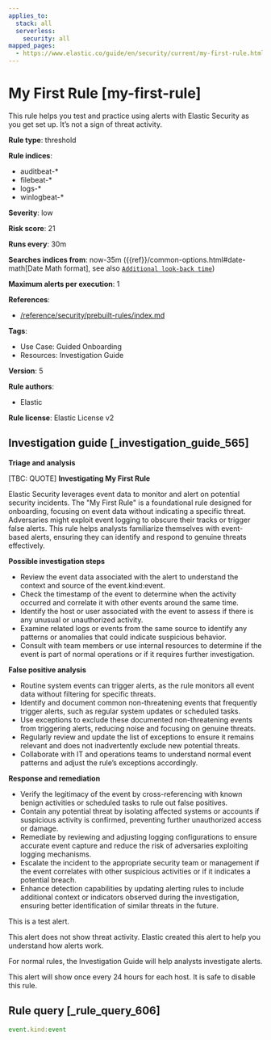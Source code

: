 ```yaml
---
applies_to:
  stack: all
  serverless:
    security: all
mapped_pages:
  - https://www.elastic.co/guide/en/security/current/my-first-rule.html
---
```


# My First Rule [my-first-rule]

This rule helps you test and practice using alerts with Elastic Security as you get set up. It’s not a sign of threat activity.

**Rule type**: threshold

**Rule indices**:

* auditbeat-*
* filebeat-*
* logs-*
* winlogbeat-*

**Severity**: low

**Risk score**: 21

**Runs every**: 30m

**Searches indices from**: now-35m ({{ref}}/common-options.html#date-math[Date Math format], see also [`Additional look-back time`](docs-content://solutions/security/detect-and-alert/create-detection-rule.md#rule-schedule))

**Maximum alerts per execution**: 1

**References**:

* [/reference/security/prebuilt-rules/index.md](/reference/prebuilt-rules/index.md)

**Tags**:

* Use Case: Guided Onboarding
* Resources: Investigation Guide

**Version**: 5

**Rule authors**:

* Elastic

**Rule license**: Elastic License v2

## Investigation guide [_investigation_guide_565]

**Triage and analysis**

[TBC: QUOTE]
**Investigating My First Rule**

Elastic Security leverages event data to monitor and alert on potential security incidents. The "My First Rule" is a foundational rule designed for onboarding, focusing on event data without indicating a specific threat. Adversaries might exploit event logging to obscure their tracks or trigger false alerts. This rule helps analysts familiarize themselves with event-based alerts, ensuring they can identify and respond to genuine threats effectively.

**Possible investigation steps**

* Review the event data associated with the alert to understand the context and source of the event.kind:event.
* Check the timestamp of the event to determine when the activity occurred and correlate it with other events around the same time.
* Identify the host or user associated with the event to assess if there is any unusual or unauthorized activity.
* Examine related logs or events from the same source to identify any patterns or anomalies that could indicate suspicious behavior.
* Consult with team members or use internal resources to determine if the event is part of normal operations or if it requires further investigation.

**False positive analysis**

* Routine system events can trigger alerts, as the rule monitors all event data without filtering for specific threats.
* Identify and document common non-threatening events that frequently trigger alerts, such as regular system updates or scheduled tasks.
* Use exceptions to exclude these documented non-threatening events from triggering alerts, reducing noise and focusing on genuine threats.
* Regularly review and update the list of exceptions to ensure it remains relevant and does not inadvertently exclude new potential threats.
* Collaborate with IT and operations teams to understand normal event patterns and adjust the rule’s exceptions accordingly.

**Response and remediation**

* Verify the legitimacy of the event by cross-referencing with known benign activities or scheduled tasks to rule out false positives.
* Contain any potential threat by isolating affected systems or accounts if suspicious activity is confirmed, preventing further unauthorized access or damage.
* Remediate by reviewing and adjusting logging configurations to ensure accurate event capture and reduce the risk of adversaries exploiting logging mechanisms.
* Escalate the incident to the appropriate security team or management if the event correlates with other suspicious activities or if it indicates a potential breach.
* Enhance detection capabilities by updating alerting rules to include additional context or indicators observed during the investigation, ensuring better identification of similar threats in the future.

This is a test alert.

This alert does not show threat activity. Elastic created this alert to help you understand how alerts work.

For normal rules, the Investigation Guide will help analysts investigate alerts.

This alert will show once every 24 hours for each host. It is safe to disable this rule.


## Rule query [_rule_query_606]

```js
event.kind:event
```


